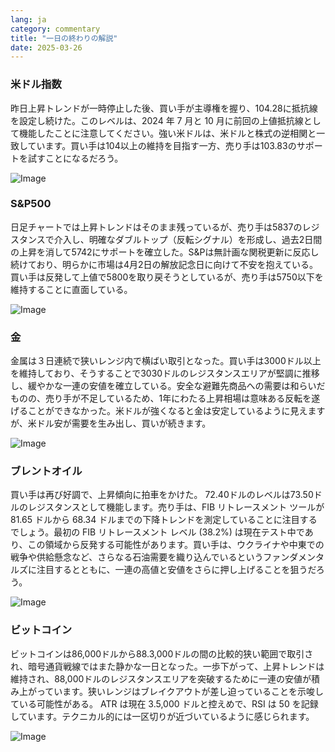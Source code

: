 ```yaml
---
lang: ja
category: commentary
title: "一日の終わりの解説"
date: 2025-03-26
---
```


### 米ドル指数

昨日上昇トレンドが一時停止した後、買い手が主導権を握り、104.28に抵抗線を設定し続けた。このレベルは、2024 年 7 月と 10 月に前回の上値抵抗線として機能したことに注意してください。強い米ドルは、米ドルと株式の逆相関と一致しています。買い手は104以上の維持を目指す一方、売り手は103.83のサポートを試すことになるだろう。 

![Image](https://markleighedu.github.io/img/Mar-2025/26-Mar-2025/gold.jpg)

### S&P500

日足チャートでは上昇トレンドはそのまま残っているが、売り手は5837のレジスタンスで介入し、明確なダブルトップ（反転シグナル）を形成し、過去2日間の上昇を消して5742にサポートを確立した。S&Pは無計画な関税更新に反応し続けており、明らかに市場は4月2日の解放記念日に向けて不安を抱えている。買い手は反発して上値で5800を取り戻そうとしているが、売り手は5750以下を維持することに直面している。  

![Image](https://markleighedu.github.io/img/Mar-2025/26-Mar-2025/price.jpg)

### 金

金属は３日連続で狭いレンジ内で横ばい取引となった。買い手は3000ドル以上を維持しており、そうすることで3030ドルのレジスタンスエリアが堅調に推移し、緩やかな一連の安値を確立している。安全な避難先商品への需要は和らいだものの、売り手が不足しているため、1年にわたる上昇相場は意味ある反転を遂げることができなかった。米ドルが強くなると金は安定しているように見えますが、米ドル安が需要を生み出し、買いが続きます。

![Image](https://markleighedu.github.io/img/Mar-2025/26-Mar-2025/pivot.jpg)

### ブレントオイル

買い手は再び好調で、上昇傾向に拍車をかけた。 72.40ドルのレベルは73.50ドルのレジスタンスとして機能します。売り手は、FIB リトレースメント ツールが 81.65 ドルから 68.34 ドルまでの下降トレンドを測定していることに注目するでしょう。最初の FIB リトレースメント レベル (38.2%) は現在テスト中であり、この領域から反発する可能性があります。買い手は、ウクライナや中東での戦争や供給懸念など、さらなる石油需要を織り込んでいるというファンダメンタルズに注目するとともに、一連の高値と安値をさらに押し上げることを狙うだろう。

![Image](https://markleighedu.github.io/img/Mar-2025/26-Mar-2025/brentoil.jpg)

### ビットコイン

ビットコインは86,000ドルから88.3,000ドルの間の比較的狭い範囲で取引され、暗号通貨戦線ではまた静かな一日となった。一歩下がって、上昇トレンドは維持され、88,000ドルのレジスタンスエリアを突破するために一連の安値が積み上がっています。狭いレンジはブレイクアウトが差し迫っていることを示唆している可能性がある。 ATR は現在 3.5,000 ドルと控えめで、RSI は 50 を記録しています。テクニカル的には一区切りが近づいているように感じられます。

![Image](https://markleighedu.github.io/img/Mar-2025/26-Mar-2025/bitcoin.jpg)

